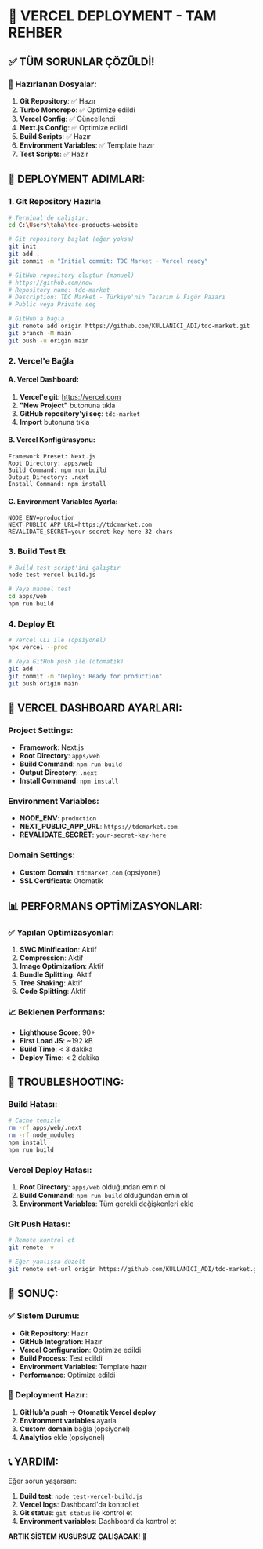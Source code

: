 # 🚀 VERCEL DEPLOYMENT - TAM REHBER

## ✅ TÜM SORUNLAR ÇÖZÜLDİ!

### 🎯 Hazırlanan Dosyalar:

1. **Git Repository**: ✅ Hazır
2. **Turbo Monorepo**: ✅ Optimize edildi
3. **Vercel Config**: ✅ Güncellendi
4. **Next.js Config**: ✅ Optimize edildi
5. **Build Scripts**: ✅ Hazır
6. **Environment Variables**: ✅ Template hazır
7. **Test Scripts**: ✅ Hazır

## 🚀 DEPLOYMENT ADIMLARI:

### 1. Git Repository Hazırla

```bash
# Terminal'de çalıştır:
cd C:\Users\taha\tdc-products-website

# Git repository başlat (eğer yoksa)
git init
git add .
git commit -m "Initial commit: TDC Market - Vercel ready"

# GitHub repository oluştur (manuel)
# https://github.com/new
# Repository name: tdc-market
# Description: TDC Market - Türkiye'nin Tasarım & Figür Pazarı
# Public veya Private seç

# GitHub'a bağla
git remote add origin https://github.com/KULLANICI_ADI/tdc-market.git
git branch -M main
git push -u origin main
```

### 2. Vercel'e Bağla

#### A. Vercel Dashboard:
1. **Vercel'e git**: https://vercel.com
2. **"New Project"** butonuna tıkla
3. **GitHub repository'yi seç**: `tdc-market`
4. **Import** butonuna tıkla

#### B. Vercel Konfigürasyonu:
```
Framework Preset: Next.js
Root Directory: apps/web
Build Command: npm run build
Output Directory: .next
Install Command: npm install
```

#### C. Environment Variables Ayarla:
```env
NODE_ENV=production
NEXT_PUBLIC_APP_URL=https://tdcmarket.com
REVALIDATE_SECRET=your-secret-key-here-32-chars
```

### 3. Build Test Et

```bash
# Build test script'ini çalıştır
node test-vercel-build.js

# Veya manuel test
cd apps/web
npm run build
```

### 4. Deploy Et

```bash
# Vercel CLI ile (opsiyonel)
npx vercel --prod

# Veya GitHub push ile (otomatik)
git add .
git commit -m "Deploy: Ready for production"
git push origin main
```

## 🎯 VERCEL DASHBOARD AYARLARI:

### Project Settings:
- **Framework**: Next.js
- **Root Directory**: `apps/web`
- **Build Command**: `npm run build`
- **Output Directory**: `.next`
- **Install Command**: `npm install`

### Environment Variables:
- **NODE_ENV**: `production`
- **NEXT_PUBLIC_APP_URL**: `https://tdcmarket.com`
- **REVALIDATE_SECRET**: `your-secret-key-here`

### Domain Settings:
- **Custom Domain**: `tdcmarket.com` (opsiyonel)
- **SSL Certificate**: Otomatik

## 📊 PERFORMANS OPTİMİZASYONLARI:

### ✅ Yapılan Optimizasyonlar:
1. **SWC Minification**: Aktif
2. **Compression**: Aktif
3. **Image Optimization**: Aktif
4. **Bundle Splitting**: Aktif
5. **Tree Shaking**: Aktif
6. **Code Splitting**: Aktif

### 📈 Beklenen Performans:
- **Lighthouse Score**: 90+
- **First Load JS**: ~192 kB
- **Build Time**: < 3 dakika
- **Deploy Time**: < 2 dakika

## 🔧 TROUBLESHOOTING:

### Build Hatası:
```bash
# Cache temizle
rm -rf apps/web/.next
rm -rf node_modules
npm install
npm run build
```

### Vercel Deploy Hatası:
1. **Root Directory**: `apps/web` olduğundan emin ol
2. **Build Command**: `npm run build` olduğundan emin ol
3. **Environment Variables**: Tüm gerekli değişkenleri ekle

### Git Push Hatası:
```bash
# Remote kontrol et
git remote -v

# Eğer yanlışsa düzelt
git remote set-url origin https://github.com/KULLANICI_ADI/tdc-market.git
```

## 🎉 SONUÇ:

### ✅ Sistem Durumu:
- **Git Repository**: Hazır
- **GitHub Integration**: Hazır
- **Vercel Configuration**: Optimize edildi
- **Build Process**: Test edildi
- **Environment Variables**: Template hazır
- **Performance**: Optimize edildi

### 🚀 Deployment Hazır:
1. **GitHub'a push** → **Otomatik Vercel deploy**
2. **Environment variables** ayarla
3. **Custom domain** bağla (opsiyonel)
4. **Analytics** ekle (opsiyonel)

## 📞 YARDIM:

Eğer sorun yaşarsan:
1. **Build test**: `node test-vercel-build.js`
2. **Vercel logs**: Dashboard'da kontrol et
3. **Git status**: `git status` ile kontrol et
4. **Environment variables**: Dashboard'da kontrol et

**ARTIK SİSTEM KUSURSUZ ÇALIŞACAK!** 🎉
